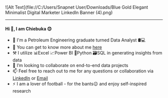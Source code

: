 ![Alt Text](file://C:/Users/Snapnet User/Downloads/Blue Gold Elegant Minimalist Digital Marketer LinkedIn Banner (4).png)

---
#### Hi 👋, I am Chiebuka 😊


<!--HI
**chiebukaokoro/chiebukaokoro** is a ✨ _special_ ✨ repository because its `README.md` (this file) appears on your GitHub profile.

Here are some ideas to get you started: -->
- 💼 I'm a Petroleum Engineering  graduate turned Data Analyst 🛢💻
- 🔭 You can get to know more about me [here](https://chiebukaokoro.carrd.co/)
- ⚒ I utilize 📊Excel  📈Power BI  🐍Python 🗃️SQL in generating insights from data
- 👯 I’m looking to collaborate on end-to-end data projects
- 📫 Feel free to reach out to me for any questions or collaboration via [LinkedIn](https://www.linkedin.com/in/chiebukaokoro/) or [Email](mailto:chiebukaokoro@gmail.com)
- ⚡ I am a lover of football - for the bants😉 and enjoy self-inspired research

